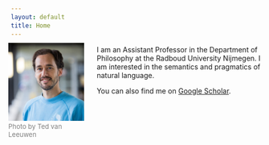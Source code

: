 ```yaml
---
layout: default
title: Home
---
```


<figure style="float: left; margin-left: -5px; margin-top: -5px; margin-right: 25px; max-width: 30%; min-width: 100px; height: auto;"><img src="newphotocropped.jpg"><figcaption style="font-size: small; color: grey;">Photo by Ted van Leeuwen</figcaption></figure>

I am an Assistant Professor in the Department of Philosophy at the Radboud University Nijmegen. I am interested in the semantics and pragmatics of natural language. 

You can also find me on <a href="https://scholar.google.com/citations?user=IvsCy60AAAAJ&hl" target="_blank">Google Scholar</a>.
